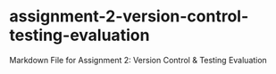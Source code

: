 # assignment-2-version-control-testing-evaluation
Markdown File for Assignment 2: Version Control &amp; Testing Evaluation
